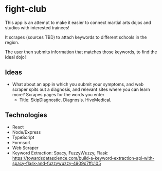 # fight-club

This app is an attempt to make it easier to connect martial arts dojos and studios with interested trainees!

It scrapes (sources TBD) to attach keywords to different schools in the region.

The user then submits information that matches those keywords, to find the ideal dojo!

## Ideas

- What about an app in which you submit your symptoms, and web scraper spits out a diagnosis, and relevant sites where you can learn more? Scrapes pages for the words you enter
  - Title: SkipDiagnostic. Diagnosis. HiveMedical.

## Technologies

- React
- Node/Express
- TypeScript
- Formsort
- Web Scraper
- Keyword Extraction: Spacy, FuzzyWuzzy, Flask: https://towardsdatascience.com/build-a-keyword-extraction-api-with-spacy-flask-and-fuzzywuzzy-4909d7ffc105
